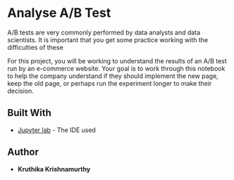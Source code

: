 # Analyse A/B Test 

A/B tests are very commonly performed by data analysts and data scientists. It is important that you get some practice working with the difficulties of these

For this project, you will be working to understand the results of an A/B test run by an e-commerce website. Your goal is to work through this notebook to help the company understand if they should implement the new page, keep the old page, or perhaps run the experiment longer to make their decision.

## Built With

* [Jupyter lab](https://jupyter.org/) - The IDE used 

## Author

* **Kruthika Krishnamurthy** 
